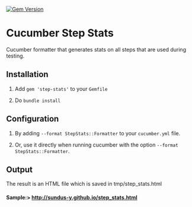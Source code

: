 [![Gem Version](https://badge.fury.io/rb/step-stats.svg)](https://badge.fury.io/rb/step-stats)

# Cucumber Step Stats
Cucumber formatter that generates stats on all steps that are used during testing.

## Installation

1. Add `gem 'step-stats'` to your `Gemfile`

2. Do `bundle install`

## Configuration

1. By adding `--format StepStats::Formatter` to your `cucumber.yml` file.

2. Or, use it directly when running cucumber with the option `--format StepStats::Formatter`.

## Output

The result is an HTML file which is saved in tmp/step_stats.html
#### Sample:> http://sundus-y.github.io/step_stats.html
